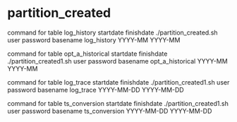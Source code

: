 # partition_created

command for table log_history startdate finishdate
./partition_created.sh user password basename log_history YYYY-MM YYYY-MM

command for table opt_a_historical startdate finishdate
./partition_created1.sh user password basename opt_a_historical YYYY-MM YYYY-MM

command for table log_trace startdate finishdate
./partition_created1.sh user password basename log_trace YYYY-MM-DD YYYY-MM-DD

command for table ts_conversion startdate finishdate
./partition_created1.sh user password basename ts_conversion YYYY-MM-DD YYYY-MM-DD

